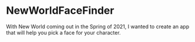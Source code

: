 # NewWorldFaceFinder
With New World coming out in the Spring of 2021, I wanted to create an app that will help you pick a face for your character.
